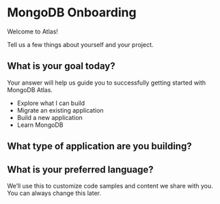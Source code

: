 # MongoDB Onboarding

Welcome to Atlas!

Tell us a few things about yourself and your project.

## What is your goal today?

Your answer will help us guide you to successfully getting started with MongoDB Atlas.

- Explore what I can build
- Migrate an existing application
- Build a new application
- Learn MongoDB

## What type of application are you building?



## What is your preferred language?

We’ll use this to customize code samples and content we share with you. You can always change this later.

